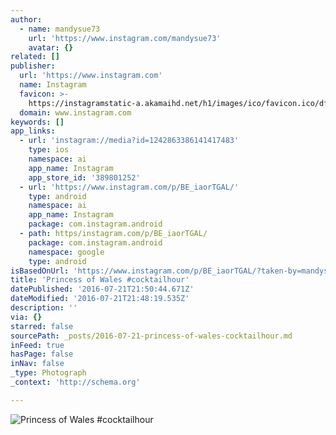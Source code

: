 ```yaml
---
author:
  - name: mandysue73
    url: 'https://www.instagram.com/mandysue73'
    avatar: {}
related: []
publisher:
  url: 'https://www.instagram.com'
  name: Instagram
  favicon: >-
    https://instagramstatic-a.akamaihd.net/h1/images/ico/favicon.ico/dfa85bb1fd63.ico
  domain: www.instagram.com
keywords: []
app_links:
  - url: 'instagram://media?id=1242863386141417483'
    type: ios
    namespace: ai
    app_name: Instagram
    app_store_id: '389801252'
  - url: 'https://www.instagram.com/p/BE_iaorTGAL/'
    type: android
    namespace: ai
    app_name: Instagram
    package: com.instagram.android
  - path: https/instagram.com/p/BE_iaorTGAL/
    package: com.instagram.android
    namespace: google
    type: android
isBasedOnUrl: 'https://www.instagram.com/p/BE_iaorTGAL/?taken-by=mandysue73'
title: 'Princess of Wales #cocktailhour'
datePublished: '2016-07-21T21:50:44.671Z'
dateModified: '2016-07-21T21:48:19.535Z'
description: ''
via: {}
starred: false
sourcePath: _posts/2016-07-21-princess-of-wales-cocktailhour.md
inFeed: true
hasPage: false
inNav: false
_type: Photograph
_context: 'http://schema.org'

---
```

![Princess of Wales #cocktailhour](https://scontent.cdninstagram.com/l/t51.2885-15/s640x640/sh0.08/e35/13117865_1620238108298984_40839008_n.jpg?ig_cache_key=MTI0Mjg2MzM4NjE0MTQxNzQ4Mw%3D%3D.2)